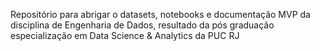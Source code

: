 Repositório para abrigar o datasets, notebooks e documentação MVP da disciplina de Engenharia de Dados, resultado da pós graduação especialização em Data Science & Analytics da PUC RJ
